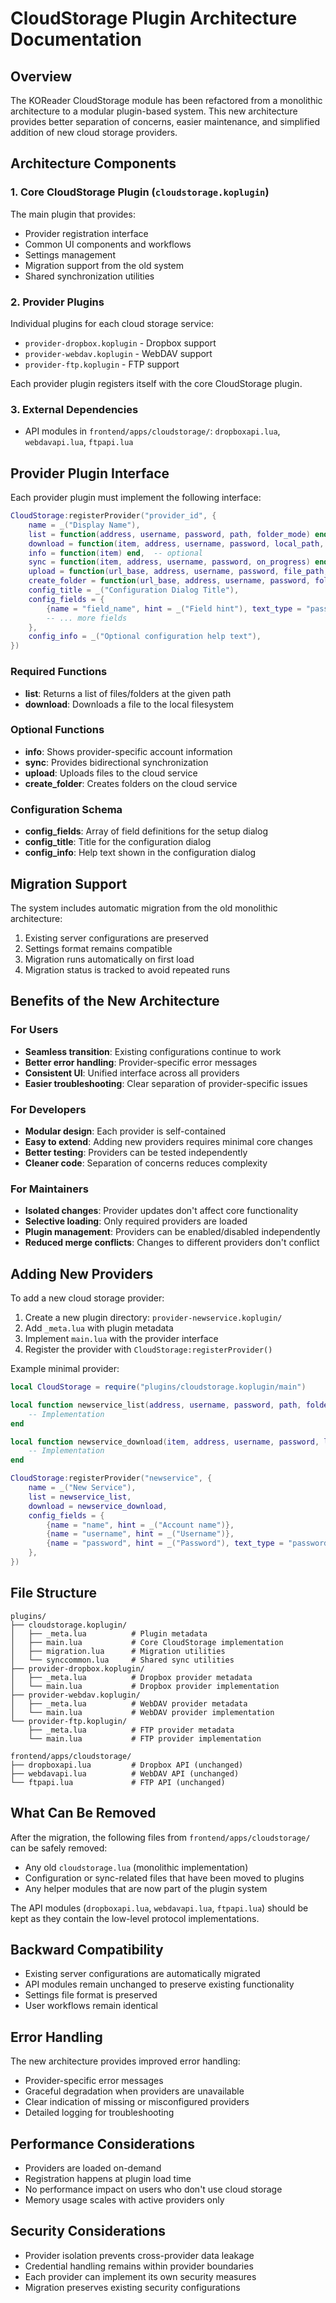 # CloudStorage Plugin Architecture Documentation

## Overview

The KOReader CloudStorage module has been refactored from a monolithic architecture to a modular plugin-based system. This new architecture provides better separation of concerns, easier maintenance, and simplified addition of new cloud storage providers.

## Architecture Components

### 1. Core CloudStorage Plugin (`cloudstorage.koplugin`)

The main plugin that provides:
- Provider registration interface
- Common UI components and workflows
- Settings management
- Migration support from the old system
- Shared synchronization utilities

### 2. Provider Plugins

Individual plugins for each cloud storage service:
- `provider-dropbox.koplugin` - Dropbox support
- `provider-webdav.koplugin` - WebDAV support  
- `provider-ftp.koplugin` - FTP support

Each provider plugin registers itself with the core CloudStorage plugin.

### 3. External Dependencies

- API modules in `frontend/apps/cloudstorage/`: `dropboxapi.lua`, `webdavapi.lua`, `ftpapi.lua`

## Provider Plugin Interface

Each provider plugin must implement the following interface:

```lua
CloudStorage:registerProvider("provider_id", {
    name = _("Display Name"),
    list = function(address, username, password, path, folder_mode) end,
    download = function(item, address, username, password, local_path, callback_close) end,
    info = function(item) end,  -- optional
    sync = function(item, address, username, password, on_progress) end,  -- optional
    upload = function(url_base, address, username, password, file_path, callback_close) end,  -- optional
    create_folder = function(url_base, address, username, password, folder_name, callback_close) end,  -- optional
    config_title = _("Configuration Dialog Title"),
    config_fields = {
        {name = "field_name", hint = _("Field hint"), text_type = "password"},  -- optional text_type
        -- ... more fields
    },
    config_info = _("Optional configuration help text"),
})
```

### Required Functions

- **list**: Returns a list of files/folders at the given path
- **download**: Downloads a file to the local filesystem

### Optional Functions

- **info**: Shows provider-specific account information
- **sync**: Provides bidirectional synchronization
- **upload**: Uploads files to the cloud service
- **create_folder**: Creates folders on the cloud service

### Configuration Schema

- **config_fields**: Array of field definitions for the setup dialog
- **config_title**: Title for the configuration dialog
- **config_info**: Help text shown in the configuration dialog

## Migration Support

The system includes automatic migration from the old monolithic architecture:

1. Existing server configurations are preserved
2. Settings format remains compatible
3. Migration runs automatically on first load
4. Migration status is tracked to avoid repeated runs

## Benefits of the New Architecture

### For Users
- **Seamless transition**: Existing configurations continue to work
- **Better error handling**: Provider-specific error messages
- **Consistent UI**: Unified interface across all providers
- **Easier troubleshooting**: Clear separation of provider-specific issues

### For Developers
- **Modular design**: Each provider is self-contained
- **Easy to extend**: Adding new providers requires minimal core changes
- **Better testing**: Providers can be tested independently
- **Cleaner code**: Separation of concerns reduces complexity

### For Maintainers
- **Isolated changes**: Provider updates don't affect core functionality
- **Selective loading**: Only required providers are loaded
- **Plugin management**: Providers can be enabled/disabled independently
- **Reduced merge conflicts**: Changes to different providers don't conflict

## Adding New Providers

To add a new cloud storage provider:

1. Create a new plugin directory: `provider-newservice.koplugin/`
2. Add `_meta.lua` with plugin metadata
3. Implement `main.lua` with the provider interface
4. Register the provider with `CloudStorage:registerProvider()`

Example minimal provider:

```lua
local CloudStorage = require("plugins/cloudstorage.koplugin/main")

local function newservice_list(address, username, password, path, folder_mode)
    -- Implementation
end

local function newservice_download(item, address, username, password, local_path, callback_close)
    -- Implementation  
end

CloudStorage:registerProvider("newservice", {
    name = _("New Service"),
    list = newservice_list,
    download = newservice_download,
    config_fields = {
        {name = "name", hint = _("Account name")},
        {name = "username", hint = _("Username")},
        {name = "password", hint = _("Password"), text_type = "password"},
    },
})
```

## File Structure

```
plugins/
├── cloudstorage.koplugin/
│   ├── _meta.lua          # Plugin metadata
│   ├── main.lua           # Core CloudStorage implementation
│   ├── migration.lua      # Migration utilities
│   └── synccommon.lua     # Shared sync utilities
├── provider-dropbox.koplugin/
│   ├── _meta.lua          # Dropbox provider metadata
│   └── main.lua           # Dropbox provider implementation
├── provider-webdav.koplugin/
│   ├── _meta.lua          # WebDAV provider metadata
│   └── main.lua           # WebDAV provider implementation
└── provider-ftp.koplugin/
    ├── _meta.lua          # FTP provider metadata
    └── main.lua           # FTP provider implementation

frontend/apps/cloudstorage/
├── dropboxapi.lua         # Dropbox API (unchanged)
├── webdavapi.lua          # WebDAV API (unchanged)
└── ftpapi.lua             # FTP API (unchanged)
```

## What Can Be Removed

After the migration, the following files from `frontend/apps/cloudstorage/` can be safely removed:
- Any old `cloudstorage.lua` (monolithic implementation)
- Configuration or sync-related files that have been moved to plugins
- Any helper modules that are now part of the plugin system

The API modules (`dropboxapi.lua`, `webdavapi.lua`, `ftpapi.lua`) should be kept as they contain the low-level protocol implementations.

## Backward Compatibility

- Existing server configurations are automatically migrated
- API modules remain unchanged to preserve existing functionality
- Settings file format is preserved
- User workflows remain identical

## Error Handling

The new architecture provides improved error handling:

- Provider-specific error messages
- Graceful degradation when providers are unavailable
- Clear indication of missing or misconfigured providers
- Detailed logging for troubleshooting

## Performance Considerations

- Providers are loaded on-demand
- Registration happens at plugin load time
- No performance impact on users who don't use cloud storage
- Memory usage scales with active providers only

## Security Considerations

- Provider isolation prevents cross-provider data leakage
- Credential handling remains within provider boundaries
- Each provider can implement its own security measures
- Migration preserves existing security configurations
